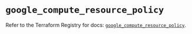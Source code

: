 # `google_compute_resource_policy`

Refer to the Terraform Registry for docs: [`google_compute_resource_policy`](https://registry.terraform.io/providers/hashicorp/google/5.36.0/docs/resources/compute_resource_policy).
